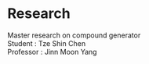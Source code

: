 # Research

Master research on compound generator <br>
Student : Tze Shin Chen  
Professor : Jinn Moon Yang